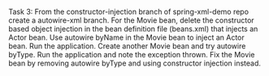 
Task 3: From the constructor-injection branch of spring-xml-demo repo create a autowire-xml branch. 
For the Movie bean, delete the constructor based object injection in the bean definition file (beans.xml) that injects an Actor bean. 
Use autowire byName in the Movie bean to inject an Actor bean. 
Run the application. 
Create another Movie bean and try autowire byType. 
Run the application and note the exception thrown. 
Fix the Movie bean by removing autowire byType and using constructor injection instead. 

